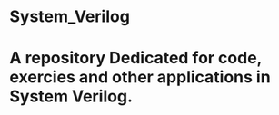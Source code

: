 # System_Verilog
# A repository Dedicated for code, exercies and other applications in System Verilog.

